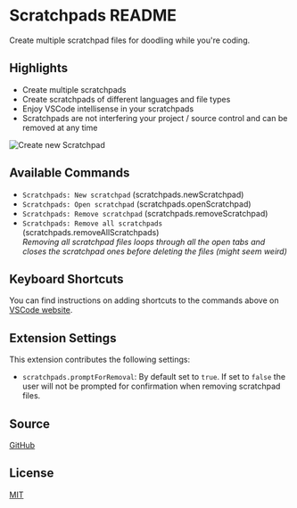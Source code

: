 # Scratchpads README
Create multiple scratchpad files for doodling while you're coding.

## Highlights
* Create multiple scratchpads
* Create scratchpads of different languages and file types
* Enjoy VSCode intellisense in your scratchpads
* Scratchpads are not interfering your project / source control and can be removed at any time

![Create new Scratchpad](https://raw.githubusercontent.com/buenon/scratchpads/master/images/scratchpad_new.gif)

## Available Commands
* `Scratchpads: New scratchpad` (scratchpads.newScratchpad)
* `Scratchpads: Open scratchpad` (scratchpads.openScratchpad)
* `Scratchpads: Remove scratchpad` (scratchpads.removeScratchpad)
* `Scratchpads: Remove all scratchpads` (scratchpads.removeAllScratchpads)  
  *Removing all scratchpad files loops through all the open tabs and closes the scratchpad ones before deleting the files (might seem weird)*

## Keyboard Shortcuts
You can find instructions on adding shortcuts to the commands above on [VSCode website](https://code.visualstudio.com/docs/customization/keybindings).

## Extension Settings

This extension contributes the following settings:

* `scratchpads.promptForRemoval`: By default set to `true`. If set to `false` the user will not be prompted for confirmation when removing scratchpad files.

## Source

[GitHub](https://github.com/buenon/scratchpads)

## License

[MIT](https://raw.githubusercontent.com/buenon/scratchpads/master/LICENSE)
